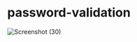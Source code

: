 # password-validation
![Screenshot (30)](https://user-images.githubusercontent.com/91410378/139116839-c9c48491-5298-4852-a796-10ea206398af.png)
